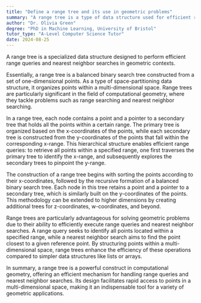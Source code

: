 ```yaml
---
title: "Define a range tree and its use in geometric problems"
summary: "A range tree is a type of data structure used for efficient range queries and nearest neighbour searches in geometric problems."
author: "Dr. Olivia Green"
degree: "PhD in Machine Learning, University of Bristol"
tutor_type: "A-Level Computer Science Tutor"
date: 2024-08-25
---
```


A range tree is a specialized data structure designed to perform efficient range queries and nearest neighbor searches in geometric contexts.

Essentially, a range tree is a balanced binary search tree constructed from a set of one-dimensional points. As a type of space-partitioning data structure, it organizes points within a multi-dimensional space. Range trees are particularly significant in the field of computational geometry, where they tackle problems such as range searching and nearest neighbor searching.

In a range tree, each node contains a point and a pointer to a secondary tree that holds all the points within a certain range. The primary tree is organized based on the x-coordinates of the points, while each secondary tree is constructed from the y-coordinates of the points that fall within the corresponding x-range. This hierarchical structure enables efficient range queries: to retrieve all points within a specified range, one first traverses the primary tree to identify the x-range, and subsequently explores the secondary trees to pinpoint the y-range.

The construction of a range tree begins with sorting the points according to their x-coordinates, followed by the recursive formation of a balanced binary search tree. Each node in this tree retains a point and a pointer to a secondary tree, which is similarly built on the y-coordinates of the points. This methodology can be extended to higher dimensions by creating additional trees for z-coordinates, w-coordinates, and beyond.

Range trees are particularly advantageous for solving geometric problems due to their ability to efficiently execute range queries and nearest neighbor searches. A range query seeks to identify all points located within a specified range, while a nearest neighbor search aims to find the point closest to a given reference point. By structuring points within a multi-dimensional space, range trees enhance the efficiency of these operations compared to simpler data structures like lists or arrays.

In summary, a range tree is a powerful construct in computational geometry, offering an efficient mechanism for handling range queries and nearest neighbor searches. Its design facilitates rapid access to points in a multi-dimensional space, making it an indispensable tool for a variety of geometric applications.
    